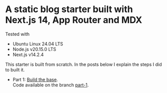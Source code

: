 # A static blog starter built with Next.js 14, App Router and MDX

Tested with

- Ubuntu Linux 24.04 LTS
- Node.js v20.15.0 LTS
- Next.js v14.2.4

This starter is built from scratch. In the posts below I explain the steps I did to built it.

- Part 1: [Build the base](https://elia.contini.page/blog/static-blog-nextjs-14-app-router-mdx).<br/>Code available on the branch [part-1](https://github.com/EliaContini/static-blog-nextjs-app-router-mdx/tree/part-1).
